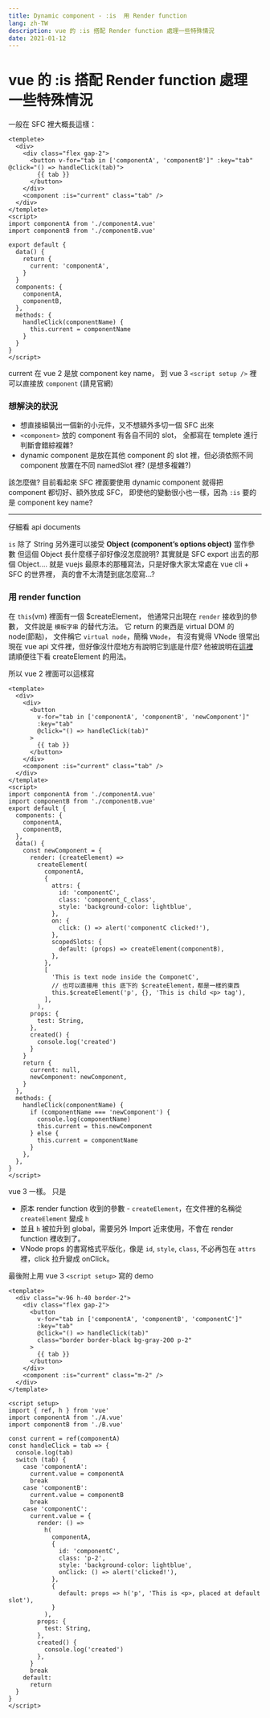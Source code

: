 ```yaml
---
title: Dynamic component - :is  用 Render function
lang: zh-TW
description: vue 的 :is 搭配 Render function 處理一些特殊情況
date: 2021-01-12
---
```


# vue 的 :is 搭配 Render function 處理一些特殊情況

一般在 SFC 裡大概長這樣：

```
<templete>
  <div>
    <div class="flex gap-2">
      <button v-for="tab in ['componentA', 'componentB']" :key="tab" @click="() => handleClick(tab)">
        {{ tab }}
      </button>
    </div>
    <component :is="current" class="tab" />
  </div>
</templete>
<script>
import componentA from './componentA.vue'
import componentB from './componentB.vue'

export default {
  data() {
    return {
      current: 'componentA',
    }
  }
  components: {
    componentA,
    componentB,
  },
  methods: {
    handleClick(componentName) {
      this.current = componentName
    }
  }
}
</script>
```

current 在 vue 2 是放 component key name，
到 vue 3 `<script setup />` 裡可以直接放 `component` (請見官網)

### 想解決的狀況

- 想直接組裝出一個新的小元件，又不想額外多切一個 SFC 出來
- `<component>` 放的 component 有各自不同的 slot，
  全都寫在 templete 進行判斷會錯綜複雜?
- dynamic component 是放在其他 component 的 slot 裡，但必須依照不同 component 放置在不同 namedSlot 裡? (是想多複雜?)

該怎麼做?
目前看起來 SFC 裡面要使用 dynamic component 就得把 component 都切好、額外放成 SFC，
即使他的變動很小也一樣，因為 `:is` 要的是 component key name?

---

仔細看 api documents

`is` 除了 String 另外還可以接受 **Object (component’s options object)** 當作參數
但這個 Object 長什麼樣子卻好像沒怎麼說明?
其實就是 SFC export 出去的那個 Object....
就是 vuejs 最原本的那種寫法，只是好像大家太常處在 vue cli + SFC 的世界裡，
真的會不太清楚到底怎麼寫...?

### 用 render function

在 `this`(vm) 裡面有一個 $createElement，
他通常只出現在 `render` 接收到的參數，
文件說是 `模板字串` 的替代方法。
它 return 的東西是 virtual DOM 的 node(節點)，
文件稱它 `virtual node`，簡稱 `VNode`，
有沒有覺得 VNode 很常出現在 vue api 文件裡，但好像沒什麼地方有說明它到底是什麼?
他被說明在[這裡](https://vuejs.org/v2/guide/render-function.html#The-Virtual-DOM)
請順便往下看 createElement 的用法。

所以 vue 2 裡面可以這樣寫

```
<template>
  <div>
    <div>
      <button
        v-for="tab in ['componentA', 'componentB', 'newComponent']"
        :key="tab"
        @click="() => handleClick(tab)"
      >
        {{ tab }}
      </button>
    </div>
    <component :is="current" class="tab" />
  </div>
</template>
<script>
import componentA from './componentA.vue'
import componentB from './componentB.vue'
export default {
  components: {
    componentA,
    componentB,
  },
  data() {
    const newComponent = {
      render: (createElement) =>
        createElement(
          componentA,
          {
            attrs: {
              id: 'componentC',
              class: 'component_C_class',
              style: 'background-color: lightblue',
            },
            on: {
              click: () => alert('componentC clicked!'),
            },
            scopedSlots: {
              default: (props) => createElement(componentB),
            },
          },
          [
            'This is text node inside the ComponetC',
            // 也可以直接用 this 底下的 $createElement，都是一樣的東西
            this.$createElement('p', {}, 'This is child <p> tag'),
          ],
        ),
      props: {
        test: String,
      },
      created() {
        console.log('created')
      }
    }
    return {
      current: null,
      newComponent: newComponent,
    }
  },
  methods: {
    handleClick(componentName) {
      if (componentName === 'newComponent') {
        console.log(componentName)
        this.current = this.newComponent
      } else {
        this.current = componentName
      }
    },
  },
}
</script>

```

vue 3 一樣。
只是

- 原本 render function 收到的參數 - `createElement`，在文件裡的名稱從 `createElement` 變成 `h`
- 並且 `h` 被拉升到 global，需要另外 Import 近來使用，不會在 render function 裡收到了。
- VNode props 的書寫格式平版化，像是 `id`, `style`, `class`, 不必再包在 `attrs` 裡，click 拉升變成 onClick。

最後附上用 vue 3 `<script setup>` 寫的 demo

<vue-DynamicComponentDemo />

```
<template>
  <div class="w-96 h-40 border-2">
    <div class="flex gap-2">
      <button
        v-for="tab in ['componentA', 'componentB', 'componentC']"
        :key="tab"
        @click="() => handleClick(tab)"
        class="border border-black bg-gray-200 p-2"
      >
        {{ tab }}
      </button>
    </div>
    <component :is="current" class="m-2" />
  </div>
</template>

<script setup>
import { ref, h } from 'vue'
import componentA from './A.vue'
import componentB from './B.vue'

const current = ref(componentA)
const handleClick = tab => {
  console.log(tab)
  switch (tab) {
    case 'componentA':
      current.value = componentA
      break
    case 'componentB':
      current.value = componentB
      break
    case 'componentC':
      current.value = {
        render: () =>
          h(
            componentA,
            {
              id: 'componentC',
              class: 'p-2',
              style: 'background-color: lightblue',
              onClick: () => alert('clicked!'),
            },
            {
              default: props => h('p', 'This is <p>, placed at default slot'),
            }
          ),
        props: {
          test: String,
        },
        created() {
          console.log('created')
        },
      }
      break
    default:
      return
  }
}
</script>
```
